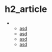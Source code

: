 # h2_article
<ul>
 <li>
 <ul>
 <li><a href="">asd</a></li>
 <li><a href="">asd</a></li>
 <li><a href="">asd</a></li>
 <li><a href="">asd</a></li>
 </ul>
 </li>
</ul>

